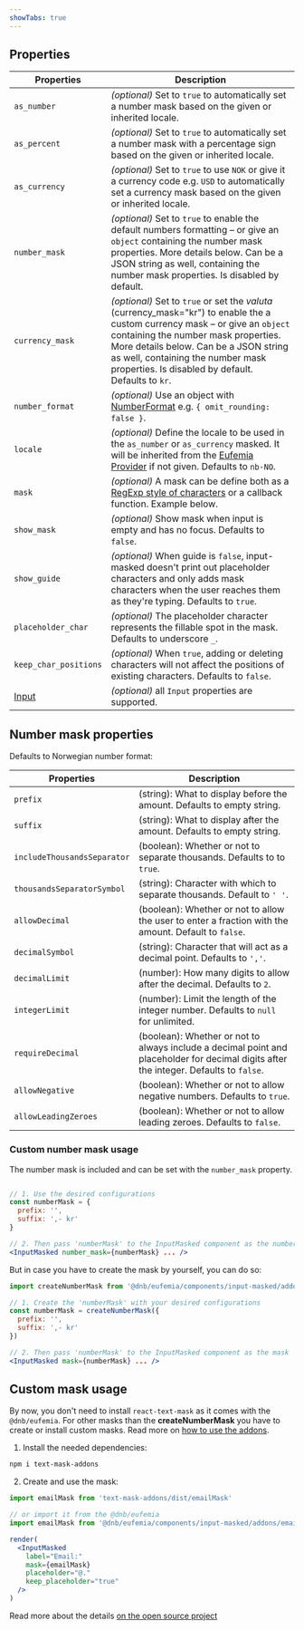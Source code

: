 ```yaml
---
showTabs: true
---
```


## Properties

| Properties                                  | Description                                                                                                                                                                                                                                                                                              |
| ------------------------------------------- | -------------------------------------------------------------------------------------------------------------------------------------------------------------------------------------------------------------------------------------------------------------------------------------------------------- |
| `as_number`                                 | _(optional)_ Set to `true` to automatically set a number mask based on the given or inherited locale.                                                                                                                                                                                                    |
| `as_percent`                                | _(optional)_ Set to `true` to automatically set a number mask with a percentage sign based on the given or inherited locale.                                                                                                                                                                             |
| `as_currency`                               | _(optional)_ Set to `true` to use `NOK` or give it a currency code e.g. `USD` to automatically set a currency mask based on the given or inherited locale.                                                                                                                                               |
| `number_mask`                               | _(optional)_ Set to `true` to enable the default numbers formatting – or give an `object` containing the number mask properties. More details below. Can be a JSON string as well, containing the number mask properties. Is disabled by default.                                                        |
| `currency_mask`                             | _(optional)_ Set to `true` or set the _valuta_ (currency_mask="kr") to enable the a custom currency mask – or give an `object` containing the number mask properties. More details below. Can be a JSON string as well, containing the number mask properties. Is disabled by default. Defaults to `kr`. |
| `number_format`                             | _(optional)_ Use an object with [NumberFormat](/uilib/components/number-format/properties) e.g. `{ omit_rounding: false }`.                                                                                                                                                                              |
| `locale`                                    | _(optional)_ Define the locale to be used in the `as_number` or `as_currency` masked. It will be inherited from the [Eufemia Provider](/uilib/usage/customisation/provider) if not given. Defaults to `nb-NO`.                                                                                           |
| `mask`                                      | _(optional)_ A mask can be define both as a [RegExp style of characters](https://github.com/text-mask/text-mask/blob/master/componentDocumentation.md#readme) or a callback function. Example below.                                                                                                     |
| `show_mask`                                 | _(optional)_ Show mask when input is empty and has no focus. Defaults to `false`.                                                                                                                                                                                                                        |
| `show_guide`                                | _(optional)_ When guide is `false`, input-masked doesn't print out placeholder characters and only adds mask characters when the user reaches them as they're typing. Defaults to `true`.                                                                                                                |
| `placeholder_char`                          | _(optional)_ The placeholder character represents the fillable spot in the mask. Defaults to underscore `_`.                                                                                                                                                                                             |
| `keep_char_positions`                       | _(optional)_ When `true`, adding or deleting characters will not affect the positions of existing characters. Defaults to `false`.                                                                                                                                                                       |
| [Input](/uilib/components/input/properties) | _(optional)_ all `Input` properties are supported.                                                                                                                                                                                                                                                       |

## Number mask properties

Defaults to Norwegian number format:

| Properties                  | Description                                                                                                                            |
| --------------------------- | -------------------------------------------------------------------------------------------------------------------------------------- |
| `prefix`                    | (string): What to display before the amount. Defaults to empty string.                                                                 |
| `suffix`                    | (string): What to display after the amount. Defaults to empty string.                                                                  |
| `includeThousandsSeparator` | (boolean): Whether or not to separate thousands. Defaults to to `true`.                                                                |
| `thousandsSeparatorSymbol`  | (string): Character with which to separate thousands. Default to `' '`.                                                                |
| `allowDecimal`              | (boolean): Whether or not to allow the user to enter a fraction with the amount. Default to `false`.                                   |
| `decimalSymbol`             | (string): Character that will act as a decimal point. Defaults to `','`.                                                               |
| `decimalLimit`              | (number): How many digits to allow after the decimal. Defaults to `2`.                                                                 |
| `integerLimit`              | (number): Limit the length of the integer number. Defaults to `null` for unlimited.                                                    |
| `requireDecimal`            | (boolean): Whether or not to always include a decimal point and placeholder for decimal digits after the integer. Defaults to `false`. |
| `allowNegative`             | (boolean): Whether or not to allow negative numbers. Defaults to `true`.                                                               |
| `allowLeadingZeroes`        | (boolean): Whether or not to allow leading zeroes. Defaults to `false`.                                                                |

### Custom number mask usage

The number mask is included and can be set with the `number_mask` property.

```jsx

// 1. Use the desired configurations
const numberMask = {
  prefix: '',
  suffix: ',- kr'
}

// 2. Then pass 'numberMask' to the InputMasked component as the number_mask
<InputMasked number_mask={numberMask} ... />
```

But in case you have to create the mask by yourself, you can do so:

```jsx
import createNumberMask from '@dnb/eufemia/components/input-masked/addons/createNumberMask'

// 1. Create the 'numberMask' with your desired configurations
const numberMask = createNumberMask({
  prefix: '',
  suffix: ',- kr'
})

// 2. Then pass 'numberMask' to the InputMasked component as the mask
<InputMasked mask={numberMask} ... />
```

## Custom mask usage

By now, you don't need to install `react-text-mask` as it comes with the `@dnb/eufemia`. For other masks than the **createNumberMask** you have to create or install custom masks. Read more on [how to use the addons](https://github.com/text-mask/text-mask/blob/master/addons/README.md).

1. Install the needed dependencies:

```bash
npm i text-mask-addons
```

2. Create and use the mask:

```jsx
import emailMask from 'text-mask-addons/dist/emailMask'

// or import it from the @dnb/eufemia
import emailMask from '@dnb/eufemia/components/input-masked/addons/emailMask'

render(
  <InputMasked
    label="Email:"
    mask={emailMask}
    placeholder="@."
    keep_placeholder="true"
  />
)
```

Read more about the details [on the open source project](https://github.com/text-mask/text-mask)
